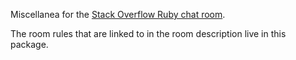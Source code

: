 Miscellanea for the [Stack Overflow Ruby chat room][1].

The room rules that are linked to in the room description live in
this package.

[1]: http://chat.stackoverflow.com/rooms/44914/ruby-sometimes-on-rails
